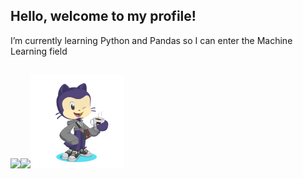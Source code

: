 ## Hello, welcome to my profile!

I’m currently learning Python and Pandas so I can enter the Machine Learning field



##
<div>
<a href="https://github.com/rafael-mnt">
<img loading="lazy" height="180em" src="https://github-readme-stats.vercel.app/api?username=rafael-mnt&show_icons=true&theme=midnight-purple&include_all_commits=true&count_private=true"/><img loading="lazy" height="180em" src="https://github-readme-stats.vercel.app/api/top-langs/?username=rafael-mnt&layout=compact&langs_count=7&theme=midnight-purple"/><img src="https://github.com/rafael-mnt/rafael-mnt/blob/main/Octocat%20-%20avatar.png?raw=true" alt="Descrição da imagem" width="150"/>
</div>



<!--
**rafael-mnt/rafael-mnt** is a ✨ _special_ ✨ repository because its `README.md` (this file) appears on your GitHub profile.

Here are some ideas to get you started:

- 🔭 I’m currently working on ...
- 🌱 I’m currently learning ...
- 👯 I’m looking to collaborate on ...
- 🤔 I’m looking for help with ...
-  Ask me about ...
- 📫 How to reach me: ...
-  Pronouns: ...
- ⚡ Fun fact: ...
-->
